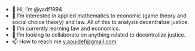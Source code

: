 - 👋 Hi, I’m @yadf1994
- 👀 I’m interested in applied mathematics to economic (game theory and social choice theory) and law. All of this to analysis decentralize justice.
- 🌱 I’m currently learning law and economics.
- 💞️ I’m looking to collaborate on anything related to decentralize justice.
- 📫 How to reach me y.aouidef@gmail.com

<!---
yadf1994/yadf1994 is a ✨ special ✨ repository because its `README.md` (this file) appears on your GitHub profile.
You can click the Preview link to take a look at your changes.
--->
